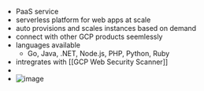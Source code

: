 - PaaS service
- serverless platform for web apps at scale
- auto provisions and scales instances based on demand
- connect with other GCP products seemlessly
- languages available
	- Go, Java, .NET, Node.js, PHP, Python, Ruby
- intregrates with [[GCP Web Security Scanner]]
-
- ![image](https://w7.pngwing.com/pngs/114/539/png-transparent-google-app-engine-google-cloud-platform-google-compute-engine-cloud-computing-engine-blue-trademark-logo.png)